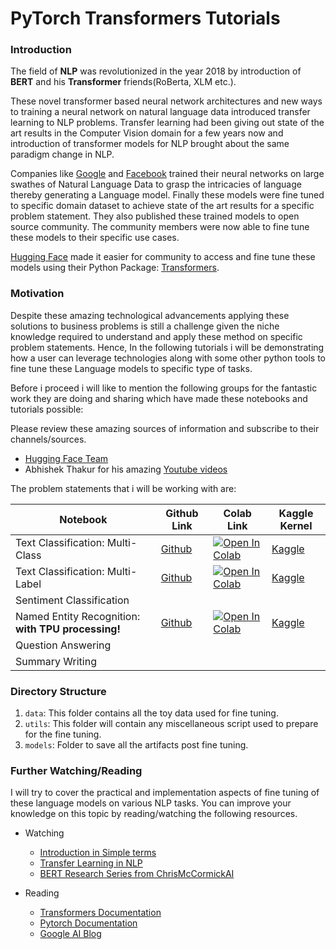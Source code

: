 ﻿# PyTorch Transformers Tutorials 

### Introduction

The field of **NLP** was revolutionized in the year 2018 by introduction of **BERT** and his **Transformer** friends(RoBerta, XLM etc.).

These novel transformer based neural network architectures and new ways to training a neural network on natural language data introduced transfer learning to NLP problems. Transfer learning had been giving out state of the art results in the Computer Vision domain for a few years now and introduction of transformer models for NLP brought about the same paradigm change in NLP.

Companies like [Google](https://github.com/google-research/bert) and [Facebook](https://github.com/pytorch/fairseq/tree/master/examples/roberta) trained their neural networks on large swathes of Natural Language Data to grasp the intricacies of language thereby generating a  Language model. Finally these models were fine tuned to specific domain dataset to achieve state of the art results for a specific problem statement. They also published these trained models to open source community. The community members were now able to fine tune these models to their specific use cases.

[Hugging Face](https://github.com/huggingface) made it easier for community to access and fine tune these models using their Python Package: [Transformers](https://github.com/huggingface/transformers). 

### Motivation
Despite these amazing technological advancements applying these solutions to business problems is still a challenge given the niche knowledge required to understand and apply these method on specific problem statements. Hence, In the following tutorials i will be demonstrating how a user can leverage technologies along with some other python tools to fine tune these Language models to specific type of tasks. 

Before i proceed i will like to mention the following groups for the fantastic work they are doing and sharing which have made these notebooks and tutorials possible:

Please review these amazing sources of information and subscribe to their channels/sources.
 - [Hugging Face Team](https://huggingface.co/)
 - Abhishek Thakur for his amazing [Youtube videos](https://www.youtube.com/user/abhisheksvnit)

The problem statements that i will be working with are:

| Notebook |Github Link |Colab Link|Kaggle Kernel|
|--|--|--|--|
|Text Classification: Multi-Class| [Github](https://github.com/abhimishra91/transformers-tutorials/blob/master/transformers_multiclass_classification.ipynb) |[![Open In Colab](https://colab.research.google.com/assets/colab-badge.svg)](https://colab.research.google.com/github/abhimishra91/transformers-tutorials/blob/master/transformers_multiclass_classification.ipynb)|[Kaggle](https://www.kaggle.com/eggwhites2705/transformers-multiclass-classification-ipynb)|
|Text Classification: Multi-Label| [Github](https://github.com/abhimishra91/transformers-tutorials/blob/master/transformers_multi_label_classification.ipynb)|[![Open In Colab](https://colab.research.google.com/assets/colab-badge.svg)](https://colab.research.google.com/github/abhimishra91/transformers-tutorials/blob/master/transformers_multi_label_classification.ipynb)|[Kaggle](https://www.kaggle.com/eggwhites2705/transformers-multi-label-classification)|
|Sentiment Classification||||
|Named Entity Recognition: **with TPU processing!**|[Github](https://github.com/abhimishra91/transformers-tutorials/blob/master/transformers_ner.ipynb)|[![Open In Colab](https://colab.research.google.com/assets/colab-badge.svg)]([https://colab.research.google.com/github/abhimishra91/transformers-tutorials/blob/master/transformers_ner.ipynb](https://colab.research.google.com/github/abhimishra91/transformers-tutorials/blob/master/transformers_ner.ipynb))|[Kaggle](https://www.kaggle.com/eggwhites2705/transformers-ner)|
|Question Answering||||
|Summary Writing||||

### Directory Structure

 1. `data`: This folder contains all the toy data used for fine tuning. 
 2. `utils`: This folder will contain any miscellaneous script used to prepare for the fine tuning.
 3. `models`: Folder to save all the artifacts post fine tuning. 

### Further Watching/Reading

I will try to cover the practical and implementation aspects of fine tuning of these language models on various NLP tasks. You can improve your knowledge on this topic by reading/watching the following resources.


 - Watching
	 - [Introduction in Simple terms](https://www.youtube.com/watch?v=gcHkxP9adiM)
	 - [Transfer Learning in NLP](https://www.youtube.com/watch?v=0T_Qr4qBrqc)
	 - [BERT Research Series from ChrisMcCormickAI](https://www.youtube.com/playlist?list=PLam9sigHPGwOBuH4_4fr-XvDbe5uneaf6)

- Reading
	 - [Transformers Documentation](https://huggingface.co/transformers/)
	 - [Pytorch Documentation](https://pytorch.org/docs/stable/index.html)
	 - [Google AI Blog](https://ai.googleblog.com/)
